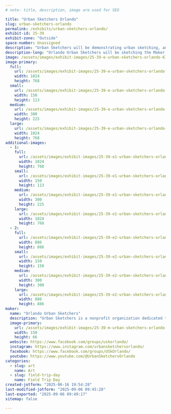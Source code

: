 ```yaml
---
# note: title, description, image are used for SEO

title: "Urban Sketchers Orlando"
slug: urban-sketchers-orlando
permalink: /exhibits/urban-sketchers-orlando/
exhibit-id: 25-39
exhibit-zone: "Outside"
space-number: Unassigned
description: "Urban Sketchers will be demonstrating urban sketching, and helping attendees make their own sketch."
description-long: "Orlando Urban Sketchers will be sketching the Maker Faire, exhibiting the sketches members have made, and talking about urban sketching with attendees. In addition, there will be materials with which attendees can make their own sketches and participate in the citizen historian aspect of urban sketching."
image: /assets/images/exhibit-images/25-39-e-urban-sketchers-orlando-67dcedeb-f57e-4294-bcc1-d0f0e6248162-1-105-c-300x225.jpeg
image-primary: 
  full:
    url: /assets/images/exhibit-images/25-39-e-urban-sketchers-orlando-67dcedeb-f57e-4294-bcc1-d0f0e6248162-1-105-c-full.jpeg
    width: 1024
    height: 768
  small:
    url: /assets/images/exhibit-images/25-39-e-urban-sketchers-orlando-67dcedeb-f57e-4294-bcc1-d0f0e6248162-1-105-c-150x113.jpeg
    width: 150
    height: 113
  medium:
    url: /assets/images/exhibit-images/25-39-e-urban-sketchers-orlando-67dcedeb-f57e-4294-bcc1-d0f0e6248162-1-105-c-300x225.jpeg
    width: 300
    height: 225
  large:
    url: /assets/images/exhibit-images/25-39-e-urban-sketchers-orlando-67dcedeb-f57e-4294-bcc1-d0f0e6248162-1-105-c-1024x768.jpeg
    width: 1024
    height: 768
additional-images: 
  - 1:
    full:
      url: /assets/images/exhibit-images/25-39-e1-urban-sketchers-orlando-f0636287-4bda-45c4-b5c7-2c201153cb0d-1-105-c-full.jpeg
      width: 1024
      height: 768
    small:
      url: /assets/images/exhibit-images/25-39-e1-urban-sketchers-orlando-f0636287-4bda-45c4-b5c7-2c201153cb0d-1-105-c-150x113.jpeg
      width: 150
      height: 113
    medium:
      url: /assets/images/exhibit-images/25-39-e1-urban-sketchers-orlando-f0636287-4bda-45c4-b5c7-2c201153cb0d-1-105-c-300x225.jpeg
      width: 300
      height: 225
    large:
      url: /assets/images/exhibit-images/25-39-e1-urban-sketchers-orlando-f0636287-4bda-45c4-b5c7-2c201153cb0d-1-105-c-1024x768.jpeg
      width: 1024
      height: 768
  - 2:
    full:
      url: /assets/images/exhibit-images/25-39-e2-urban-sketchers-orlando-fd01844b-8957-43c4-ab29-e1ea6c81a081-1-105-c-full.jpeg
      width: 886
      height: 886
    small:
      url: /assets/images/exhibit-images/25-39-e2-urban-sketchers-orlando-fd01844b-8957-43c4-ab29-e1ea6c81a081-1-105-c-150x150.jpeg
      width: 150
      height: 150
    medium:
      url: /assets/images/exhibit-images/25-39-e2-urban-sketchers-orlando-fd01844b-8957-43c4-ab29-e1ea6c81a081-1-105-c-300x300.jpeg
      width: 300
      height: 300
    large:
      url: /assets/images/exhibit-images/25-39-e2-urban-sketchers-orlando-fd01844b-8957-43c4-ab29-e1ea6c81a081-1-105-c-886x886.jpeg
      width: 886
      height: 886
maker: 
  name: "Orlando Urban Sketchers"
  description: "Urban Sketchers is a nonprofit organization dedicated to raising the artistic, storytelling, and educational value of location drawing, promoting its practice, and connecting people around the world who draw on location where they live and travel. We aim to show the world, one drawing at a time."
  image-primary:
    url: /assets/images/exhibit-images/25-39-m-urban-sketchers-orlando-final-urban-sketchers-logob-w-2-150x66.png
    width: 150
    height: 66
  website: https://www.facebook.com/groups/uskorlando/
  instagram: https://www.instagram.com/urbansketchersorlando/
  facebook: https://www.facebook.com/groups/USkOrlando/
  youtube: https://www.youtube.com/@UrbanSketchersOrlando
categories: 
  - slug: art
    name: Art
  - slug: field-trip-day
    name: Field Trip Day
created-jotform: "2025-06-16 19:54:28"
last-modified-jotform: "2025-09-06 09:45:28"
last-exported: "2025-09-06 09:49:17"
sitemap: false

---
```

